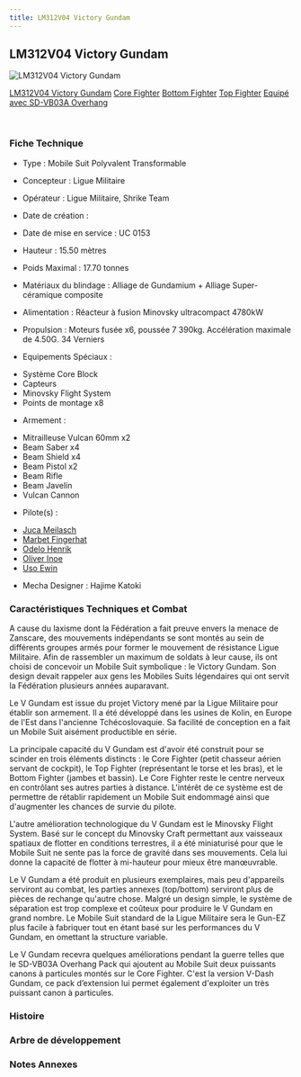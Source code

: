 ```yaml
---
title: LM312V04 Victory Gundam
---
```


LM312V04 Victory Gundam
-----------------------



![LM312V04 Victory Gundam](/images/stories/saga/vgundam/mechas/lm312v04.png)

[LM312V04 Victory Gundam](javascript:change_image_m('images/stories/saga/vgundam/mechas/lm312v04.png');)
[Core Fighter](javascript:change_image_m('images/stories/saga/vgundam/mechas/lm312v04-corefighter.png');)
[Bottom Fighter](javascript:change_image_m('images/stories/saga/vgundam/mechas/lm312v04-bottomfighter.png');)
[Top Fighter](javascript:change_image_m('images/stories/saga/vgundam/mechas/lm312v04-topfighter.png');)
[Equipé avec SD-VB03A Overhang](javascript:change_image_m('images/stories/saga/vgundam/mechas/lm312v04-sd-vb03a.png');)

 

### Fiche Technique


- Type : Mobile Suit Polyvalent Transformable
  
- Concepteur : Ligue Militaire
  
- Opérateur : Ligue Militaire, Shrike Team
  
- Date de création : 
  
- Date de mise en service : UC 0153
  
- Hauteur : 15.50 mètres
  
- Poids Maximal : 17.70 tonnes
  
- Matériaux du blindage : Alliage de Gundamium + Alliage Super-céramique composite
  
- Alimentation : Réacteur à fusion Minovsky ultracompact 4780kW
  
- Propulsion : Moteurs fusée x6, poussée 7 390kg. Accélération maximale de 4.50G. 34 Verniers
  
- Equipements Spéciaux :


* Système Core Block
* Capteurs
* Minovsky Flight System
* Points de montage x8


- Armement :


* Mitrailleuse Vulcan 60mm x2
* Beam Saber x4
* Beam Shield x4
* Beam Pistol x2
* Beam Rifle
* Beam Javelin
* Vulcan Cannon


- Pilote(s) : 
* [Juca Meilasch](uc/victory-gundam/juca-meilasch.html)
* [Marbet Fingerhat](uc/victory-gundam/marbet-fingerhat.html)
* [Odelo Henrik](uc/victory-gundam/odelo-henrik.html)
* [Oliver Inoe](uc/victory-gundam/oliver-inoe.html)
* [Uso Ewin](uc/victory-gundam/uso-ewin.html)





- Mecha Designer : Hajime Katoki


### Caractéristiques Techniques et Combat


A cause du laxisme dont la Fédération a fait preuve envers la menace de Zanscare, des mouvements indépendants se sont montés au sein de différents groupes armés pour former le mouvement de résistance Ligue Militaire. Afin de rassembler un maximum de soldats à leur cause, ils ont choisi de concevoir un Mobile Suit symbolique : le Victory Gundam. Son design devait rappeler aux gens les Mobiles Suits légendaires qui ont servit la Fédération plusieurs années auparavant.


Le V Gundam est issue du projet Victory mené par la Ligue Militaire pour établir son armement. Il a été développé dans les usines de Kolin, en Europe de l'Est dans l'ancienne Tchécoslovaquie. Sa facilité de conception en a fait un Mobile Suit aisément productible en série.


La principale capacité du V Gundam est d'avoir été construit pour se scinder en trois éléments distincts : le Core Fighter (petit chasseur aérien servant de cockpit), le Top Fighter (représentant le torse et les bras), et le Bottom Fighter (jambes et bassin). Le Core Fighter reste le centre nerveux en contrôlant ses autres parties à distance. L'intérêt de ce système est de permettre de rétablir rapidement un Mobile Suit endommagé ainsi que d'augmenter les chances de survie du pilote.


L'autre amélioration technologique du V Gundam est le Minovsky Flight System. Basé sur le concept du Minovsky Craft permettant aux vaisseaux spatiaux de flotter en conditions terrestres, il a été miniaturisé pour que le Mobile Suit ne sente pas la force de gravité dans ses mouvements. Cela lui donne la capacité de flotter à mi-hauteur pour mieux être manœuvrable.


Le V Gundam a été produit en plusieurs exemplaires, mais peu d'appareils serviront au combat, les parties annexes (top/bottom) serviront plus de pièces de rechange qu'autre chose. Malgré un design simple, le système de séparation est trop complexe et coûteux pour produire le V Gundam en grand nombre. Le Mobile Suit standard de la Ligue Militaire sera le Gun-EZ plus facile à fabriquer tout en étant basé sur les performances du V Gundam, en omettant la structure variable.


Le V Gundam recevra quelques améliorations pendant la guerre telles que le SD-VB03A Overhang Pack qui ajoutent au Mobile Suit deux puissants canons à particules montés sur le Core Fighter. C'est la version V-Dash Gundam, ce pack d’extension lui permet également d'exploiter un très puissant canon à particules.


### Histoire


### Arbre de développement


### Notes Annexes


